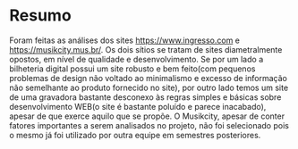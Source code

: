 <h1>Resumo</h1>

Foram feitas as análises dos sites https://www.ingresso.com e https://musikcity.mus.br/. Os dois sítios se tratam de sites diametralmente opostos, em nível de qualidade e desenvolvimento. Se por um lado a bilheteria digital possui um site robusto e bem feito(com pequenos problemas de design não voltado ao minimalismo e excesso de informação não semelhante ao produto fornecido no site), por outro lado temos um site de uma gravadora bastante desconexo às regras simples e básicas sobre desenvolvimento WEB(o site é bastante poluído e parece inacabado), apesar de que exerce aquilo que se propõe. O Musikcity, apesar de conter fatores importantes a serem analisados no projeto, não foi selecionado pois o mesmo já foi utilizado por outra equipe em semestres posteriores.
